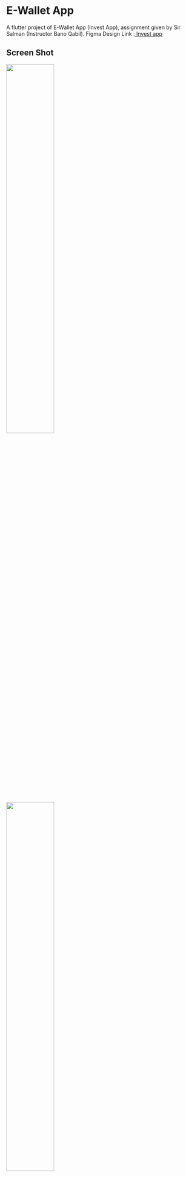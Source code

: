 # E-Wallet App

A flutter project of E-Wallet App (Invest App), assignment given by Sir Salman (Instructor Bano Qabil).
Figma Design Link :[ Invest app](https://www.figma.com/file/yPdfYEvJFoiEtbe92RjAQZ/Invest-App-App-design?type=design&node-id=0%3A1&mode=design&t=wJqdyaIIguvwlNUN-1) 
    

## Screen Shot

<img src="assets/screenshot/1.png" width = 50% height = 50%>
<img src="assets/screenshot/2.png" width = 50% height = 50%>
<img src="assets/screenshot/3.png" width = 50% height = 50%>
<img src="assets/screenshot/4.png" width = 50% height = 50%>
<img src="assets/screenshot/5.png" width = 50% height = 50%>
<img src="assets/screenshot/6.png" width = 50% height = 50%>
<img src="assets/screenshot/7.png" width = 50% height = 50%>
<img src="assets/screenshot/8.png" width = 50% height = 50%>
